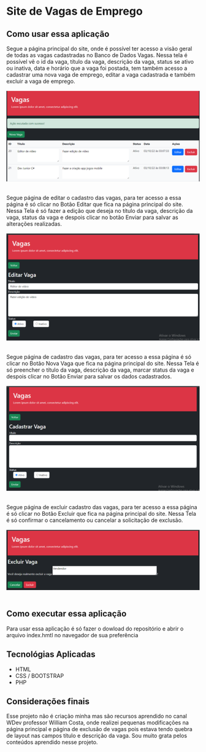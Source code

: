 # Site de Vagas de Emprego


 ## Como usar essa aplicação

Segue a página principal do site, onde é possível ter acesso a visão geral de todas as vagas cadastradas no Banco de Dados Vagas. Nessa tela é possível vê o id da vaga, título da vaga, descrição da vaga, status se ativo ou inativa, data e horário que a vaga foi postada, tem também acesso a cadastrar uma nova vaga de emprego, editar a vaga cadastrada e também excluir a vaga de emprego.
<br/><br/>
<img src="https://github.com/Eliane-Santiago/Site-Vagas/blob/main/Site-Vagas/imagens/img1.png"/>
<br/><br/>

Segue página de editar o cadastro das vagas, para ter acesso a essa página é só clicar no Botão Editar que fica na página principal do site. Nessa Tela é só fazer a edição que deseja no título da vaga, descrição da vaga, status da vaga e despois clicar no botão Enviar para salvar as alterações realizadas.
<br/><br/>
<img src="https://github.com/Eliane-Santiago/Site-Vagas/blob/main/Site-Vagas/imagens/img2.png"/>
<br/><br/>

Segue página de cadastro das vagas, para ter acesso a essa página é só clicar no Botão Nova Vaga que fica na página principal do site. Nessa Tela é só preencher o título da vaga, descrição da vaga, marcar status da vaga e despois clicar no Botão Enviar para salvar os dados  cadastrados.
<br/><br/>
<img src="https://github.com/Eliane-Santiago/Site-Vagas/blob/main/Site-Vagas/imagens/img3.png"/>
<br/><br/>

Segue página de excluir cadastro das vagas, para ter acesso a essa página é só clicar no Botão Excluir que fica na página principal do site. Nessa Tela é só confirmar o cancelamento ou cancelar a solicitação de exclusão.
<br/><br/>
<img src="https://github.com/Eliane-Santiago/Site-Vagas/blob/main/Site-Vagas/imagens/img4.png"/>
<br/><br/>

## Como executar essa aplicação

Para usar essa aplicação é só fazer o dowload do repositório e abrir o arquivo index.hmtl no navegador de sua preferência

## Tecnológias Aplicadas
- HTML
- CSS / BOOTSTRAP
- PHP 

## Considerações finais
Esse projeto não é criação minha mas são recursos aprendido no canal WDev professor William Costa, onde realizei pequenas modificações na página principal e página de exclusão de vagas pois estava tendo quebra de layout nas campos título e descrição da vaga. Sou muito grata pelos conteúdos aprendido nesse projeto.

